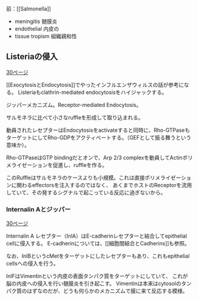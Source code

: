前：[[Salmonella]]

- meningitis 髄膜炎
- endothelial 内皮の
- tissue tropism 組織親和性

## Listeriaの侵入

[30ページ](https://karino2.github.io/ImageGallery/CellBiology706x3.html#lg=1&slide=29)

[[ExocytosisとEndocytosis]]でやったインフルエンザウィルスの話が参考になる。
Listeriaもclathrin-mediated endocytosisをハイジャックする。

ジッパーメカニズム。Receptor-mediated Endocytosis。

サルモネラに比べて小さなruffleを形成して取り込まれる。

動員されたレセプターはEndocytosisをactivateすると同時に、Rho-GTPaseもターゲットにしてRho-GDPをアクティベートする。（GEFとして振る舞うという意味か）。

Rho-GTPaseはGTP bindingだとオンで、Arp 2/3 complexを動員してActinポリメライゼーションを促進し、ruffleを作る。

このRuffleはサルモネラのケースよりも小規模。これは直接ポリメライゼーションに関わるeffectorsを注入するのではなく、
あくまでホストのReceptorを流用していて、その発するシグナルで起こっている反応に過ぎないから。

### Internalin Aとジッパー

[30ページ](https://karino2.github.io/ImageGallery/CellBiology706x3.html#lg=1&slide=29)

Internalin A レセプター（InlA）はE-cadherinレセプターと結合してepithelial cellに侵入する。
E-cadherinについては、[[細胞間結合とCadherins]]も参照。

なお、InlBというcMetをターゲットにしたレセプターもあり、これもepithelial cellsへの侵入を行う。

InlFはVimentinという内皮の表面タンパク質をターゲットにしていて、
これが脳の内皮への侵入を行い髄膜炎を引き起こす。
Vimentinは本来はcytosolのタンパク質のはずなのだが、どうも何らかのメカニズムで膜に来て反応する模様。